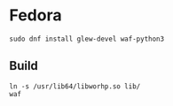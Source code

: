# Fedora

```plain
sudo dnf install glew-devel waf-python3
```

## Build

```plain
ln -s /usr/lib64/libworhp.so lib/
waf
```
